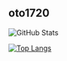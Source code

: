 ## oto1720

![GitHub Stats](https://github-readme-stats.vercel.app/api?username=arabian9ts&show_icons=true&theme=radical)

[![Top Langs](https://github-readme-stats.vercel.app/api/top-langs/?username=arabian9ts&layout=compact)](https://github.com/anuraghazra/github-readme-stats)
